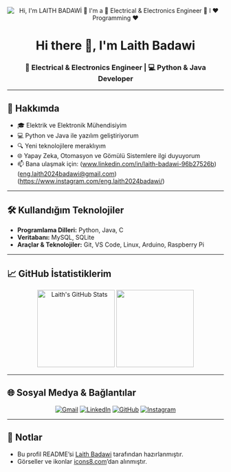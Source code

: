 <p align="center">
  <img src= "Ekran görüntüsü 2024-08-08 003702.png"alt="Hi, I'm LAITH BADAWİ 👋 I'm a 🚀 Electrical & Electronics Engineer 🚀 I ❤️ Programming ❤️ ">
</p>

<h1 align="center">Hi there 👋, I'm Laith Badawi</h1>
<h3 align="center">🚀 Electrical & Electronics Engineer | 💻 Python & Java Developer</h3>

---

## 🧠 Hakkımda

- 🎓 Elektrik ve Elektronik Mühendisiyim  
- 💻 Python ve Java ile yazılım geliştiriyorum  
- 🔍 Yeni teknolojilere meraklıyım  
- 🌐 Yapay Zeka, Otomasyon ve Gömülü Sistemlere ilgi duyuyorum  
- 📫 Bana ulaşmak için: (www.linkedin.com/in/laith-badawi-96b27526b)(eng.laith2024badawi@gmail.com)
(https://www.instagram.com/eng.laith2024badawi/)

---

## 🛠️ Kullandığım Teknolojiler

- **Programlama Dilleri:** Python, Java, C
- **Veritabanı:** MySQL, SQLite
- **Araçlar & Teknolojiler:** Git, VS Code, Linux, Arduino, Raspberry Pi

---

## 📈 GitHub İstatistiklerim

<p align="center">
  <img src="https://github-readme-stats.vercel.app/api?username=laithbadawi&show_icons=true&theme=github_dark" alt="Laith's GitHub Stats" height="180"/>
  <img src="https://github-readme-streak-stats.herokuapp.com/?user=laithbadawi&theme=github-dark&hide_border=true" height="180"/>
</p>

---

## 🌐 Sosyal Medya & Bağlantılar

<p align="center">
  <a href="mailto:laith.badawi@example.com"><img src="https://img.icons8.com/color/48/000000/gmail--v1.png" alt="Gmail"/></a>
  <a href="https://www.linkedin.com/in/laith-badawi"><img src="https://img.icons8.com/color/48/000000/linkedin.png" alt="LinkedIn"/></a>
  <a href="https://github.com/laithbadawi"><img src="https://img.icons8.com/material-outlined/48/000000/github.png" alt="GitHub"/></a>
  <a href="https://www.instagram.com/laithbadawi"><img src="https://img.icons8.com/color/48/000000/instagram-new--v1.png" alt="Instagram"/></a>
</p>

---

## 📌 Notlar

- Bu profil README’si [Laith Badawi](https://github.com/laithbadawi) tarafından hazırlanmıştır.
- Görseller ve ikonlar [icons8.com](https://icons8.com)’dan alınmıştır.
